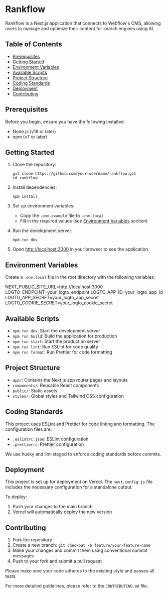 # Rankflow

Rankflow is a Next.js application that connects to Webflow's CMS, allowing users to manage and optimize their content for search engines using AI.

## Table of Contents

- [Prerequisites](#prerequisites)
- [Getting Started](#getting-started)
- [Environment Variables](#environment-variables)
- [Available Scripts](#available-scripts)
- [Project Structure](#project-structure)
- [Coding Standards](#coding-standards)
- [Deployment](#deployment)
- [Contributing](#contributing)

## Prerequisites

Before you begin, ensure you have the following installed:

- Node.js (v18 or later)
- npm (v7 or later)

## Getting Started

1. Clone the repository:

   ```
   git clone https://github.com/your-username/rankflow.git
   cd rankflow
   ```

2. Install dependencies:

   ```
   npm install
   ```

3. Set up environment variables:

   - Copy the `.env.example` file to `.env.local`
   - Fill in the required values (see [Environment Variables](#environment-variables) section)

4. Run the development server:

   ```
   npm run dev
   ```

5. Open [http://localhost:3000](http://localhost:3000) in your browser to see the application.

## Environment Variables

Create a `.env.local` file in the root directory with the following variables:

NEXT_PUBLIC_SITE_URL=http://localhost:3000
LOGTO_ENDPOINT=your_logto_endpoint
LOGTO_APP_ID=your_logto_app_id
LOGTO_APP_SECRET=your_logto_app_secret
LOGTO_COOKIE_SECRET=your_logto_cookie_secret

## Available Scripts

- `npm run dev`: Start the development server
- `npm run build`: Build the application for production
- `npm run start`: Start the production server
- `npm run lint`: Run ESLint for code quality
- `npm run format`: Run Prettier for code formatting

## Project Structure

- `app/`: Contains the Next.js app router pages and layouts
- `components/`: Reusable React components
- `public/`: Static assets
- `styles/`: Global styles and Tailwind CSS configuration

## Coding Standards

This project uses ESLint and Prettier for code linting and formatting. The configuration files are:

- `.eslintrc.json`: ESLint configuration
- `.prettierrc`: Prettier configuration

We use husky and lint-staged to enforce coding standards before commits.

## Deployment

This project is set up for deployment on Vercel. The `next.config.js` file includes the necessary configuration for a standalone output.

To deploy:

1. Push your changes to the main branch
2. Vercel will automatically deploy the new version

## Contributing

1. Fork the repository
2. Create a new branch: `git checkout -b feature/your-feature-name`
3. Make your changes and commit them using conventional commit messages
4. Push to your fork and submit a pull request

Please make sure your code adheres to the existing style and passes all tests.

For more detailed guidelines, please refer to the `CONTRIBUTING.md` file.
